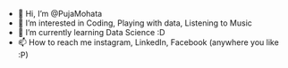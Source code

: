 - 👋 Hi, I’m @PujaMohata
- 👀 I’m interested in Coding, Playing with data, Listening to Music
- 🌱 I’m currently learning Data Science :D
- 📫 How to reach me instagram, LinkedIn, Facebook (anywhere you like :P)

<!---
PujaMohata/PujaMohata is a ✨ special ✨ repository because its `README.md` (this file) appears on your GitHub profile.
You can click the Preview link to take a look at your changes.
--->
